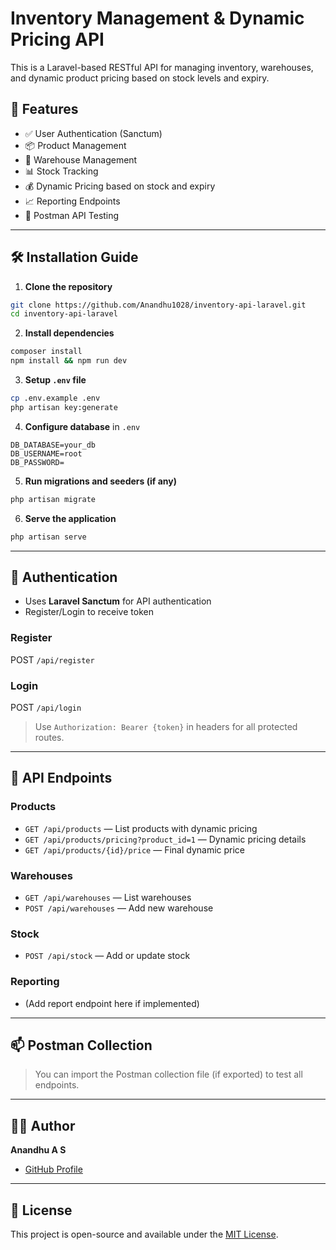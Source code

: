 # Inventory Management & Dynamic Pricing API

This is a Laravel-based RESTful API for managing inventory, warehouses, and dynamic product pricing based on stock levels and expiry.

## 🔧 Features

* ✅ User Authentication (Sanctum)
* 📦 Product Management
* 🏬 Warehouse Management
* 📊 Stock Tracking
* 💰 Dynamic Pricing based on stock and expiry
* 📈 Reporting Endpoints
* 🧪 Postman API Testing

---

## 🛠 Installation Guide

1. **Clone the repository**

```bash
git clone https://github.com/Anandhu1028/inventory-api-laravel.git
cd inventory-api-laravel
```

2. **Install dependencies**

```bash
composer install
npm install && npm run dev
```

3. **Setup `.env` file**

```bash
cp .env.example .env
php artisan key:generate
```

4. **Configure database** in `.env`

```
DB_DATABASE=your_db
DB_USERNAME=root
DB_PASSWORD=
```

5. **Run migrations and seeders (if any)**

```bash
php artisan migrate
```

6. **Serve the application**

```bash
php artisan serve
```

---

## 🔐 Authentication

* Uses **Laravel Sanctum** for API authentication
* Register/Login to receive token

### Register

POST `/api/register`

### Login

POST `/api/login`

> Use `Authorization: Bearer {token}` in headers for all protected routes.

---

## 🚀 API Endpoints

### Products

* `GET /api/products` — List products with dynamic pricing
* `GET /api/products/pricing?product_id=1` — Dynamic pricing details
* `GET /api/products/{id}/price` — Final dynamic price

### Warehouses

* `GET /api/warehouses` — List warehouses
* `POST /api/warehouses` — Add new warehouse

### Stock

* `POST /api/stock` — Add or update stock

### Reporting

* (Add report endpoint here if implemented)

---

## 📫 Postman Collection

> You can import the Postman collection file (if exported) to test all endpoints.

---

## 🧑‍💻 Author

**Anandhu A S**

* [GitHub Profile](https://github.com/Anandhu1028)

---

## 📃 License

This project is open-source and available under the [MIT License](LICENSE).
